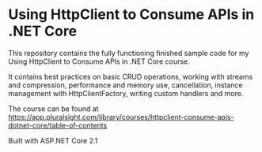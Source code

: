 # Using HttpClient to Consume APIs in .NET Core
This repository contains the fully functioning finished sample code for my Using HttpClient to Consume APIs in .NET Core course.

It contains best practices on basic CRUD operations, working with streams and compression, performance and memory use, cancellation, instance management with HttpClientFactory, writing custom handlers and more.

The course can be found at https://app.pluralsight.com/library/courses/httpclient-consume-apis-dotnet-core/table-of-contents

Built with ASP.NET Core 2.1
